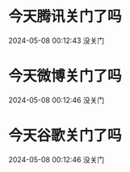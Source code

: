 # 今天腾讯关门了吗

2024-05-08 00:12:43 没关门

# 今天微博关门了吗

2024-05-08 00:12:46 没关门

# 今天谷歌关门了吗

2024-05-08 00:12:46 没关门

